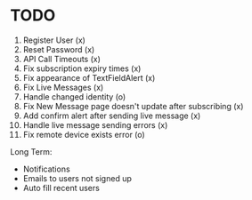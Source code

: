 #  TODO

1) Register User (x)
2) Reset Password (x)
3) API Call Timeouts (x)
4) Fix subscription expiry times (x)
5) Fix appearance of TextFieldAlert (x)
6) Fix Live Messages (x)
7) Handle changed identity (o)
8) Fix New Message page doesn't update after subscribing (x)
9) Add confirm alert after sending live message (x)
10) Handle live message sending errors (x)
11) Fix remote device exists error (o)



Long Term:
- Notifications
- Emails to users not signed up
- Auto fill recent users


